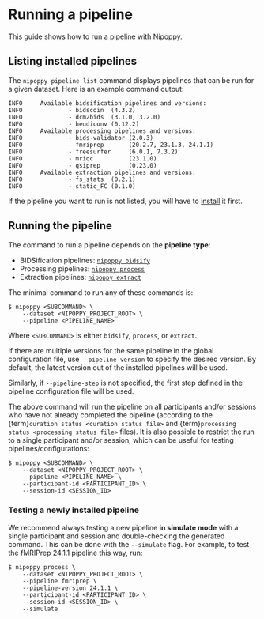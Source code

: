 # Running a pipeline

This guide shows how to run a pipeline with Nipoppy.

## Listing installed pipelines

The `nipoppy pipeline list` command displays pipelines that can be run for a given dataset. Here is an example command output:

```
INFO     Available bidsification pipelines and versions:
INFO             - bidscoin  (4.3.2)
INFO             - dcm2bids  (3.1.0, 3.2.0)
INFO             - heudiconv (0.12.2)
INFO     Available processing pipelines and versions:
INFO             - bids-validator (2.0.3)
INFO             - fmriprep       (20.2.7, 23.1.3, 24.1.1)
INFO             - freesurfer     (6.0.1, 7.3.2)
INFO             - mriqc          (23.1.0)
INFO             - qsiprep        (0.23.0)
INFO     Available extraction pipelines and versions:
INFO             - fs_stats  (0.2.1)
INFO             - static_FC (0.1.0)
```

If the pipeline you want to run is not listed, you will have to [install](<project:../pipeline_install/index.md>) it first.

## Running the pipeline

The command to run a pipeline depends on the **pipeline type**:
- BIDSification pipelines: [`nipoppy bidsify`](<project:../../cli_reference/bidsify.rst>)
- Processing pipelines: [`nipoppy process`](<project:../../cli_reference/process.rst>)
- Extraction pipelines: [`nipoppy extract`](<project:../../cli_reference/extract.rst>)

The minimal command to run any of these commands is:

```console
$ nipoppy <SUBCOMMAND> \
    --dataset <NIPOPPY_PROJECT_ROOT> \
    --pipeline <PIPELINE_NAME>
```

Where `<SUBCOMMAND>` is either `bidsify`, `process`, or `extract`.

If there are multiple versions for the same pipeline in the global configuration file, use `--pipeline-version` to specify the desired version. By default, the latest version out of the installed pipelines will be used.

Similarly, if `--pipeline-step` is not specified, the first step defined in the pipeline configuration file will be used.

The above command will run the pipeline on all participants and/or sessions who have not already completed the pipeline (according to the {term}`curation status <curation status file>` and {term}`processing status <processing status file>` files). It is also possible to restrict the run to a single participant and/or session, which can be useful for testing pipelines/configurations:

```console
$ nipoppy <SUBCOMMAND> \
    --dataset <NIPOPPY_PROJECT_ROOT> \
    --pipeline <PIPELINE_NAME> \
    --participant-id <PARTICIPANT_ID> \
    --session-id <SESSION_ID>
```

### Testing a newly installed pipeline

We recommend always testing a new pipeline **in simulate mode** with a single participant and session and double-checking the generated command. This can be done with the `--simulate` flag. For example, to test the fMRIPrep 24.1.1 pipeline this way, run:

```console
$ nipoppy process \
    --dataset <NIPOPPY_PROJECT_ROOT> \
    --pipeline fmriprep \
    --pipeline-version 24.1.1 \
    --participant-id <PARTICIPANT_ID> \
    --session-id <SESSION_ID> \
    --simulate
```

<!-- TODO link to HPC page once that exists -->
